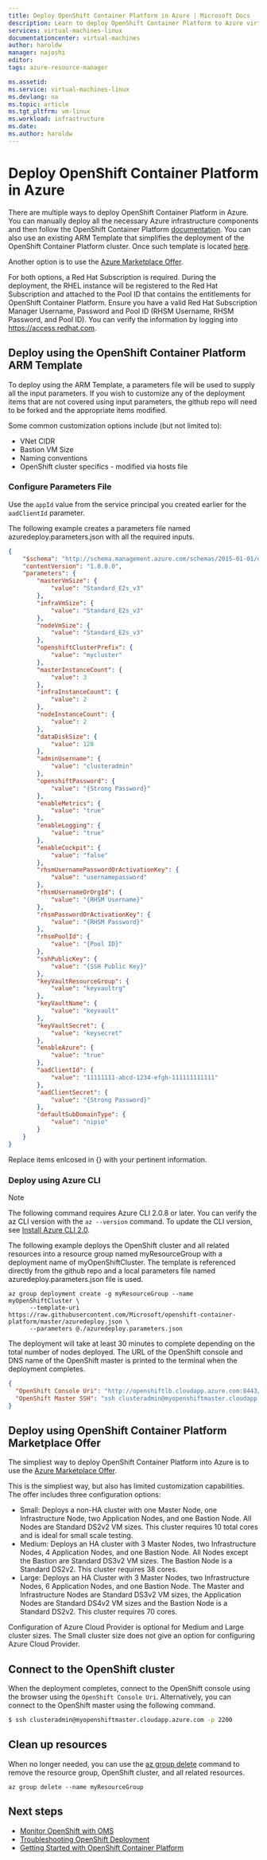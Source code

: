 ```yaml
---
title: Deploy OpenShift Container Platform in Azure | Microsoft Docs
description: Learn to deploy OpenShift Container Platform to Azure virtual machines.
services: virtual-machines-linux
documentationcenter: virtual-machines
author: haroldw
manager: najoshi
editor: 
tags: azure-resource-manager

ms.assetid: 
ms.service: virtual-machines-linux
ms.devlang: na
ms.topic: article
ms.tgt_pltfrm: vm-linux
ms.workload: infrastructure
ms.date: 
ms.author: haroldw
---
```


# Deploy OpenShift Container Platform in Azure

There are multiple ways to deploy OpenShift Container Platform in Azure. You can manually deploy all the necessary Azure infrastructure components and then follow the OpenShift Container Platform [documentation](https://docs.openshift.com/container-platform/3.6/welcome/index.html).
You can also use an existing ARM Template that simplifies the deployment of the OpenShift Container Platform cluster. Once such template is located [here](https://github.com/Microsoft/openshift-container-platform/).

Another option is to use the [Azure Marketplace Offer](https://azuremarketplace.microsoft.com/en-us/marketplace/apps/redhat.openshift-container-platform?tab=Overview).

For both options, a Red Hat Subscription is required. During the deployment, the RHEL instance will be registered to the Red Hat Subscription and attached to the Pool ID that contains the entitlements for OpenShift Container Platform.
Ensure you have a valid Red Hat Subscription Manager Username, Password and Pool ID (RHSM Username, RHSM Password, and Pool ID). You can verify the information by logging into https://access.redhat.com.

## Deploy using the OpenShift Container Platform ARM Template

To deploy using the ARM Template, a parameters file will be used to supply all the input parameters. If you wish to customize any of the deployment items that are not covered using input parameters, the github repo will need to be forked and the appropriate items modified.

Some common customization options include (but not limited to):

- VNet CIDR
- Bastion VM Size
- Naming conventions
- OpenShift cluster specifics - modified via hosts file

### Configure Parameters File

Use the `appId` value from the service principal you created earlier for the `aadClientId` parameter. 

The following example creates a parameters file named azuredeploy.parameters.json with all the required inputs.

```json
{
	"$schema": "http://schema.management.azure.com/schemas/2015-01-01/deploymentParameters.json#",
	"contentVersion": "1.0.0.0",
	"parameters": {
		"masterVmSize": {
			"value": "Standard_E2s_v3"
		},
		"infraVmSize": {
			"value": "Standard_E2s_v3"
		},
		"nodeVmSize": {
			"value": "Standard_E2s_v3"
		},
		"openshiftClusterPrefix": {
			"value": "mycluster"
		},
		"masterInstanceCount": {
			"value": 3
		},
		"infraInstanceCount": {
			"value": 2
		},
		"nodeInstanceCount": {
			"value": 2
		},
		"dataDiskSize": {
			"value": 128
		},
		"adminUsername": {
			"value": "clusteradmin"
		},
		"openshiftPassword": {
			"value": "{Strong Password}"
		},
		"enableMetrics": {
			"value": "true"
		},
		"enableLogging": {
			"value": "true"
		},
		"enableCockpit": {
			"value": "false"
		},
		"rhsmUsernamePasswordOrActivationKey": {
			"value": "usernamepassword"
		},
		"rhsmUsernameOrOrgId": {
			"value": "{RHSM Username}"
		},
		"rhsmPasswordOrActivationKey": {
			"value": "{RHSM Password}"
		},
		"rhsmPoolId": {
			"value": "{Pool ID}"
		},
		"sshPublicKey": {
			"value": "{SSH Public Key}"
		},
		"keyVaultResourceGroup": {
			"value": "keyvaultrg"
		},
		"keyVaultName": {
			"value": "keyvault"
		},
		"keyVaultSecret": {
			"value": "keysecret"
		},
		"enableAzure": {
			"value": "true"
		},
		"aadClientId": {
			"value": "11111111-abcd-1234-efgh-111111111111"
		},
		"aadClientSecret": {
			"value": "{Strong Password}"
		},
		"defaultSubDomainType": {
			"value": "nipio"
		}
	}
}

```

Replace items enlcosed in {} with your pertinent information.

### Deploy using Azure CLI

> [!NOTE] 
> The following command requires Azure CLI 2.0.8 or later. You can verify the az CLI version with the `az --version` command. To update the CLI version, see [Install Azure CLI 2.0]( /cli/azure/install-azure-cli).

The following example deploys the OpenShift cluster and all related resources into a resource group named myResourceGroup with a deployment name of myOpenShiftCluster. The template is referenced directly from the github repo and a local parameters file named azuredeploy.parameters.json file is used.

```azurecli 
az group deployment create -g myResourceGroup --name myOpenShiftCluster \
      --template-uri https://raw.githubusercontent.com/Microsoft/openshift-container-platform/master/azuredeploy.json \
      --parameters @./azuredeploy.parameters.json

```

The deployment will take at least 30 minutes to complete depending on the total number of nodes deployed. The URL of the OpenShift console and DNS name of the OpenShift master is printed to the terminal when the deployment completes.

```json
{
  "OpenShift Console Uri": "http://openshiftlb.cloudapp.azure.com:8443/console",
  "OpenShift Master SSH": "ssh clusteradmin@myopenshiftmaster.cloudapp.azure.com -p 2200"
}
```

## Deploy using OpenShift Container Platform Marketplace Offer

The simpliest way to deploy OpenShift Container Platform into Azure is to use the [Azure Marketplace Offer](https://azuremarketplace.microsoft.com/en-us/marketplace/apps/redhat.openshift-container-platform?tab=Overview).

This is the simpliest way, but also has limited customization capabilities. The offer includes three configuration options:

- Small: Deploys a non-HA cluster with one Master Node, one Infrastructure Node, two Application Nodes, and one Bastion Node. All Nodes are Standard DS2v2 VM sizes. This cluster requires 10 total cores and is ideal for small scale testing.
- Medium: Deploys an HA cluster with 3 Master Nodes, two Infrastructure Nodes, 4 Application Nodes, and one Bastion Node. All Nodes except the Bastion are Standard DS3v2 VM sizes. The Bastion Node is a Standard DS2v2. This cluster requires 38 cores.
- Large: Deploys an HA Cluster with 3 Master Nodes, two Infrastructure Nodes, 6 Application Nodes, and one Bastion Node. The Master and Infrastructure Nodes are Standard DS3v2 VM sizes, the Application Nodes are Standard DS4v2 VM sizes and the Bastion Node is a Standard DS2v2. This cluster requires 70 cores.

Configuration of Azure Cloud Provider is optional for Medium and Large cluster sizes. The Small cluster size does not give an option for configuring Azure Cloud Provider.

## Connect to the OpenShift cluster

When the deployment completes, connect to the OpenShift console using the browser using the `OpenShift Console Uri`. Alternatively, you can connect to the OpenShift master using the following command.

```bash
$ ssh clusteradmin@myopenshiftmaster.cloudapp.azure.com -p 2200
```

## Clean up resources

When no longer needed, you can use the [az group delete](/cli/azure/group#delete) command to remove the resource group, OpenShift cluster, and all related resources.

```azurecli 
az group delete --name myResourceGroup
```

## Next steps

- [Monitor OpenShift with OMS](./openshift-oms.md)
- [Troubleshooting OpenShift Deployment](./openshift-troubleshooting.md)
- [Getting Started with OpenShift Container Platform](https://docs.openshift.com/container-platform/3.6/getting_started/index.html)
